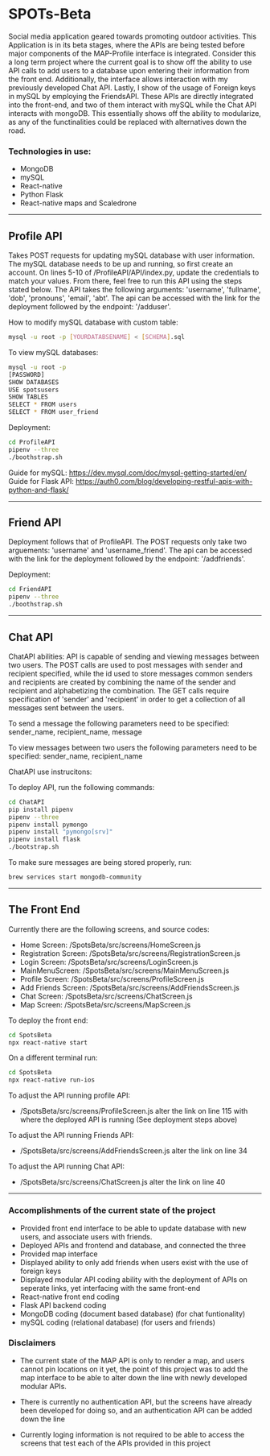 # SPOTs-Beta
Social media application geared towards promoting outdoor activities. This Application is in its beta stages, where the APIs are being tested before major components of the MAP-Profile interface is integrated. Consider this a long term project where the current goal is to show off the ability to use API calls to add users to a database upon entering their information from the front end. Additionally, the interface allows interaction with my previously developed Chat API. Lastly, I show of the usage of Foreign keys in mySQL by employing the FriendsAPI. These APIs are directly integrated into the front-end, and two of them interact with mySQL while the Chat API interacts with mongoDB. This essentially shows off the ability to modularize, as any of the functinalities could be replaced with alternatives down the road. 

### Technologies in use:
- MongoDB
- mySQL
- React-native
- Python Flask
- React-native maps and Scaledrone

----------------------------------------------------------------------------------------------------------------------------------------
## Profile API

Takes POST requests for updating mySQL database with user information. The mySQL database needs to be up and running, so first create an account. On lines 5-10 of /ProfileAPI/API/index.py, update the credentials to match your values. From there, feel free to run this API using the steps stated below. The API takes the following arguments: 'username', 'fullname', 'dob', 'pronouns', 'email', 'abt'. The api can be accessed with the link for the deployment followed by the endpoint: '/adduser'. 

How to modify mySQL database with custom table:

```bash
mysql -u root -p [YOURDATABSENAME] < [SCHEMA].sql      
```
To view mySQL databases:

```bash
mysql -u root -p
[PASSWORD]
SHOW DATABASES
USE spotsusers
SHOW TABLES
SELECT * FROM users
SELECT * FROM user_friend
```

Deployment:

```bash
cd ProfileAPI
pipenv --three
./boothstrap.sh
```

Guide for mySQL: https://dev.mysql.com/doc/mysql-getting-started/en/
Guide for Flask API: https://auth0.com/blog/developing-restful-apis-with-python-and-flask/ 

----------------------------------------------------------------------------------------------------------------------------------------
## Friend API

Deployment follows that of ProfileAPI. The POST requests only take two arguements: 'username' and 'username_friend'. The api can be accessed with the link for the deployment followed by the endpoint: '/addfriends'. 

Deployment:

```bash
cd FriendAPI
pipenv --three
./boothstrap.sh
```

----------------------------------------------------------------------------------------------------------------------------------------
## Chat API

ChatAPI abilities: API is capable of sending and viewing messages between two users. The POST calls are used to post messages with sender and recipient specified, while the id used to store messages common senders and recipients are created by combining the name of the sender and recipient and alphabetizing the combination. The GET calls require specification of 'sender' and 'recipient' in order to get a collection of all messages sent between the users.

To send a message the following parameters need to be specified: sender_name, recipient_name, message

To view messages between two users the following parameters need to be specified: sender_name, recipient_name

ChatAPI use instrucitons:

To deploy API, run the following commands:

```bash
cd ChatAPI
pip install pipenv
pipenv --three
pipenv install pymongo
pipenv install "pymongo[srv]"
pipenv install flask
./bootstrap.sh
```

To make sure messages are being stored properly, run:

```bash
brew services start mongodb-community
```

----------------------------------------------------------------------------------------------------------------------------------------
## The Front End

Currently there are the following screens, and source codes:

- Home Screen: /SpotsBeta/src/screens/HomeScreen.js
- Registration Screen: /SpotsBeta/src/screens/RegistrationScreen.js
- Login Screen: /SpotsBeta/src/screens/LoginScreen.js
- MainMenuScreen: /SpotsBeta/src/screens/MainMenuScreen.js
- Profile Screen: /SpotsBeta/src/screens/ProfileScreen.js
- Add Friends Screen: /SpotsBeta/src/screens/AddFriendsScreen.js
- Chat Screen: /SpotsBeta/src/screens/ChatScreen.js
- Map Screen: /SpotsBeta/src/screens/MapScreen.js

To deploy the front end:

```bash
cd SpotsBeta
npx react-native start
```

On a different terminal run:

```bash
cd SpotsBeta
npx react-native run-ios
```

To adjust the API running profile API:
- /SpotsBeta/src/screens/ProfileScreen.js alter the link on line 115 with where the deployed API is running (See deployment steps above)

To adjust the API running Friends API:
- /SpotsBeta/src/screens/AddFriendsScreen.js alter the link on line 34

To adjust the API running Chat API:
- /SpotsBeta/src/screens/ChatScreen.js alter the link on line 40

----------------------------------------------------------------------------------------------------------------------------------------

### Accomplishments of the current state of the project

- Provided front end interface to be able to update database with new users, and associate users with friends. 
- Deployed APIs and frontend and database, and connected the three
- Provided map interface
- Displayed ability to only add friends when users exist with the use of foreign keys
- Displayed modular API coding ability with the deployment of APIs on seperate links, yet interfacing with the same front-end
- React-native front end coding
- Flask API backend coding
- MongoDB coding (document based database) (for chat funtionality)
- mySQL coding (relational database) (for users and friends)

### Disclaimers

- The current state of the MAP API is only to render a map, and users cannot pin locations on it yet, the point of this project was to add the map interface to be able to alter down the line with newly developed modular APIs.

- There is currently no authentication API, but the screens have already been developed for doing so, and an authentication API can be added down the line

- Currently loging information is not required to be able to access the screens that test each of the APIs provided in this project
